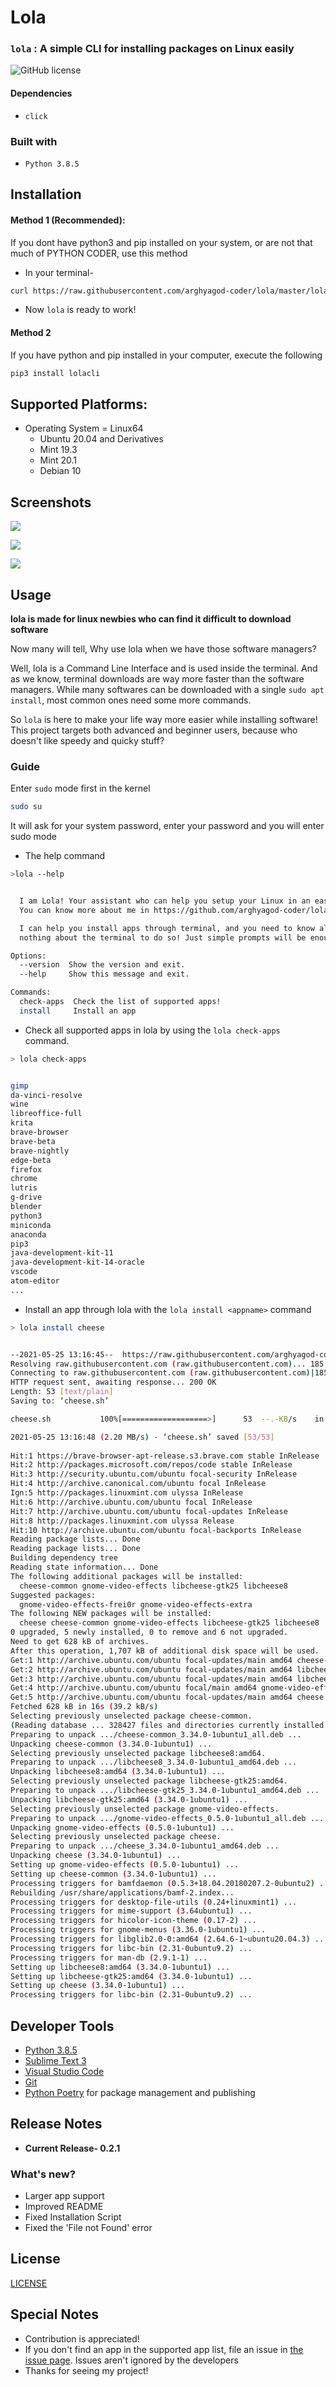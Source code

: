 # Lola
### `lola` : A simple CLI for installing packages on Linux easily 

![GitHub license](https://img.shields.io/github/license/arghyagod-coder/lola)

#### Dependencies
+ `click`

### Built with
+ `Python 3.8.5`


## Installation

#### Method 1 (Recommended):

If you dont have python3 and pip installed on your system, or are not that much of PYTHON CODER, use this method

- In your terminal-

```bash
curl https://raw.githubusercontent.com/arghyagod-coder/lola/master/lolacli/install.sh | sudo bash -
```

- Now `lola` is ready to work!

#### Method 2

If you have python and pip installed in your computer, execute the following

```bash
pip3 install lolacli
```

## Supported Platforms:

+ Operating System = Linux64
    - Ubuntu 20.04 and Derivatives
    - Mint 19.3
    - Mint 20.1
    - Debian 10 

## Screenshots

![](assets/help.png)

![](assets/check-apps.png)

![](assets/audacity-dl.png)

## Usage

**lola is made for linux newbies who can find it difficult to download software**

Now many will tell, Why use lola when we have those software managers?

Well, lola is a Command Line Interface and is used inside the terminal. And as we know, terminal downloads are way more faster than the software managers. While many softwares can be downloaded with a single `sudo apt install`, most common ones need some more commands.

So `lola` is here to make your life way more easier while installing software! This project targets both advanced and beginner users, because who doesn't like speedy and quicky stuff?

### Guide

Enter `sudo` mode first in the kernel

```bash
sudo su
```
It will ask for your system password, enter your password and you will enter sudo mode

- The help command

```bash
>lola --help


  I am Lola! Your assistant who can help you setup your Linux in an easy way!
  You can know more about me in https://github.com/arghyagod-coder/lola.

  I can help you install apps through terminal, and you need to know almost
  nothing about the terminal to do so! Just simple prompts will be enough

Options:
  --version  Show the version and exit.
  --help     Show this message and exit.

Commands:
  check-apps  Check the list of supported apps!
  install     Install an app

```

- Check all supported apps in lola by using the `lola check-apps` command.

```bash
> lola check-apps


gimp
da-vinci-resolve
wine
libreoffice-full
krita
brave-browser
brave-beta
brave-nightly
edge-beta
firefox
chrome
lutris
g-drive
blender
python3
miniconda
anaconda
pip3
java-development-kit-11
java-development-kit-14-oracle
vscode
atom-editor
...
```

- Install an app through lola with the `lola install <appname>` command

```bash
> lola install cheese


--2021-05-25 13:16:45--  https://raw.githubusercontent.com/arghyagod-coder/lola/master/lolacli/scripts/cheese.sh
Resolving raw.githubusercontent.com (raw.githubusercontent.com)... 185.199.108.133, 185.199.111.133, 185.199.110.133, ...
Connecting to raw.githubusercontent.com (raw.githubusercontent.com)|185.199.108.133|:443... connected.
HTTP request sent, awaiting response... 200 OK
Length: 53 [text/plain]
Saving to: ‘cheese.sh’

cheese.sh           100%[===================>]      53  --.-KB/s    in 0s      

2021-05-25 13:16:48 (2.20 MB/s) - ‘cheese.sh’ saved [53/53]
         
Hit:1 https://brave-browser-apt-release.s3.brave.com stable InRelease
Hit:2 http://packages.microsoft.com/repos/code stable InRelease                
Hit:3 http://security.ubuntu.com/ubuntu focal-security InRelease               
Hit:4 http://archive.canonical.com/ubuntu focal InRelease                      
Ign:5 http://packages.linuxmint.com ulyssa InRelease                           
Hit:6 http://archive.ubuntu.com/ubuntu focal InRelease
Hit:7 http://archive.ubuntu.com/ubuntu focal-updates InRelease
Hit:8 http://packages.linuxmint.com ulyssa Release
Hit:10 http://archive.ubuntu.com/ubuntu focal-backports InRelease
Reading package lists... Done
Reading package lists... Done
Building dependency tree       
Reading state information... Done
The following additional packages will be installed:
  cheese-common gnome-video-effects libcheese-gtk25 libcheese8
Suggested packages:
  gnome-video-effects-frei0r gnome-video-effects-extra
The following NEW packages will be installed:
  cheese cheese-common gnome-video-effects libcheese-gtk25 libcheese8
0 upgraded, 5 newly installed, 0 to remove and 6 not upgraded.
Need to get 628 kB of archives.
After this operation, 1,707 kB of additional disk space will be used.
Get:1 http://archive.ubuntu.com/ubuntu focal-updates/main amd64 cheese-common all 3.34.0-1ubuntu1 [390 kB]
Get:2 http://archive.ubuntu.com/ubuntu focal-updates/main amd64 libcheese8 amd64 3.34.0-1ubuntu1 [33.3 kB]
Get:3 http://archive.ubuntu.com/ubuntu focal-updates/main amd64 libcheese-gtk25 amd64 3.34.0-1ubuntu1 [27.0 kB]
Get:4 http://archive.ubuntu.com/ubuntu focal/main amd64 gnome-video-effects all 0.5.0-1ubuntu1 [38.8 kB]
Get:5 http://archive.ubuntu.com/ubuntu focal-updates/main amd64 cheese amd64 3.34.0-1ubuntu1 [139 kB]
Fetched 628 kB in 16s (39.2 kB/s)                                              
Selecting previously unselected package cheese-common.
(Reading database ... 328427 files and directories currently installed.)
Preparing to unpack .../cheese-common_3.34.0-1ubuntu1_all.deb ...
Unpacking cheese-common (3.34.0-1ubuntu1) ...
Selecting previously unselected package libcheese8:amd64.
Preparing to unpack .../libcheese8_3.34.0-1ubuntu1_amd64.deb ...
Unpacking libcheese8:amd64 (3.34.0-1ubuntu1) ...
Selecting previously unselected package libcheese-gtk25:amd64.
Preparing to unpack .../libcheese-gtk25_3.34.0-1ubuntu1_amd64.deb ...
Unpacking libcheese-gtk25:amd64 (3.34.0-1ubuntu1) ...
Selecting previously unselected package gnome-video-effects.
Preparing to unpack .../gnome-video-effects_0.5.0-1ubuntu1_all.deb ...
Unpacking gnome-video-effects (0.5.0-1ubuntu1) ...
Selecting previously unselected package cheese.
Preparing to unpack .../cheese_3.34.0-1ubuntu1_amd64.deb ...
Unpacking cheese (3.34.0-1ubuntu1) ...
Setting up gnome-video-effects (0.5.0-1ubuntu1) ...
Setting up cheese-common (3.34.0-1ubuntu1) ...
Processing triggers for bamfdaemon (0.5.3+18.04.20180207.2-0ubuntu2) ...
Rebuilding /usr/share/applications/bamf-2.index...
Processing triggers for desktop-file-utils (0.24+linuxmint1) ...
Processing triggers for mime-support (3.64ubuntu1) ...
Processing triggers for hicolor-icon-theme (0.17-2) ...
Processing triggers for gnome-menus (3.36.0-1ubuntu1) ...
Processing triggers for libglib2.0-0:amd64 (2.64.6-1~ubuntu20.04.3) ...
Processing triggers for libc-bin (2.31-0ubuntu9.2) ...
Processing triggers for man-db (2.9.1-1) ...
Setting up libcheese8:amd64 (3.34.0-1ubuntu1) ...
Setting up libcheese-gtk25:amd64 (3.34.0-1ubuntu1) ...
Setting up cheese (3.34.0-1ubuntu1) ...
Processing triggers for libc-bin (2.31-0ubuntu9.2) ...

```

## Developer Tools

- [Python 3.8.5](https://www.python.org/ftp/python/3.8.5/Python-3.8.5.tar.xz)
- [Sublime Text 3](https://www.sublimetext.com/3)
- [Visual Studio Code](https://code.visualstudio.com)
- [Git](https://git-scm.com/) 
- [Python Poetry](https://python-poetry.org/) for package management and publishing

## Release Notes

- **Current Release- 0.2.1**

### What's new?

- Larger app support
- Improved README
- Fixed Installation Script
- Fixed the 'File not Found' error

## License

[LICENSE](https://github.com/arghyagod-coder/lola/master/LICENSE)

## Special Notes

- Contribution is appreciated!
- If you don't find an app in the supported app list, file an issue in [the issue page](https://github.com/arghyagod-coder/lola/issues). Issues aren't ignored by the developers
- Thanks for seeing my project!